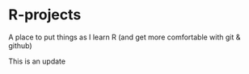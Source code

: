 # R-projects
A place to put things as I learn R (and get more comfortable with git & github)

This is an update
